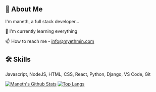 
## 🚀 About Me
I'm maneth, a full stack developer...

🧠 I'm currently learning everything

📫 How to reach me - info@myethmin.com

## 🛠 Skills
Javascript, NodeJS, HTML, CSS, React, Python, Django, VS Code, Git

[![Maneth's Github Stats](https://github-readme-stats.vercel.app/api?username=manethye&show_icons=true&theme=radical)](https://github.com/anuraghazra/github-readme-stats)
[![Top Langs](https://github-readme-stats.vercel.app/api/top-langs/?username=manethye&show_icons=true&theme=radical&layout=compact)](https://github.com/anuraghazra/github-readme-stats)


